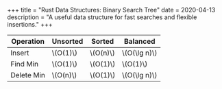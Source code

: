 +++
title = "Rust Data Structures: Binary Search Tree"
date = 2020-04-13
description = "A useful data structure for fast searches and flexible insertions."
+++

| Operation  | Unsorted   | Sorted     | Balanced        |
|------------|------------|------------|-----------------|
| Insert     | \\(O(1)\\) | \\(O(n)\\) | \\(O(\lg n)\\) |
| Find Min   | \\(O(1)\\) | \\(O(1)\\) | \\(O(1)\\)      |
| Delete Min | \\(O(n)\\) | \\(O(1)\\) | \\(O(\lg n)\\) |
